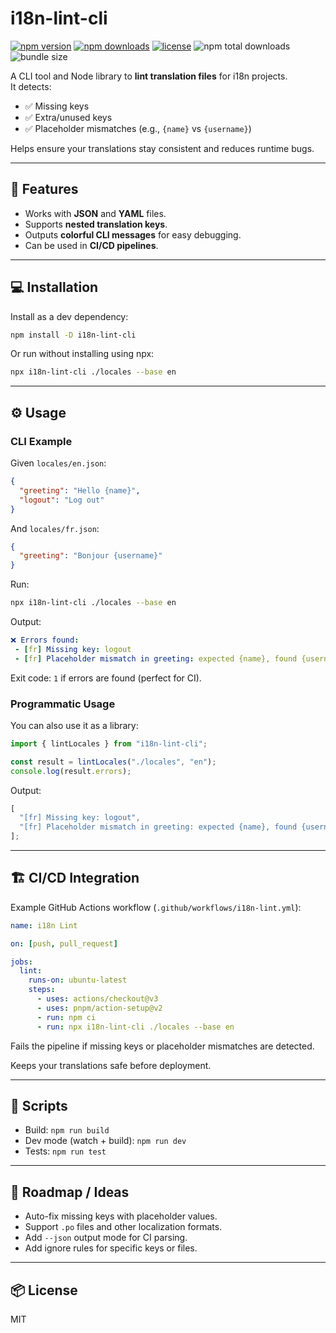 # i18n-lint-cli

[![npm version](https://img.shields.io/npm/v/i18n-lint-cli)](https://www.npmjs.com/package/i18n-lint-cli)
[![npm downloads](https://img.shields.io/npm/dw/i18n-lint-cli)](https://www.npmjs.com/package/i18n-lint-cli)
[![license](https://img.shields.io/npm/l/i18n-lint-cli)](https://github.com/igalVilensky/i18n-lint-cli/blob/main/LICENSE)
![npm total downloads](https://img.shields.io/npm/dt/i18n-lint-cli)
![bundle size](https://img.shields.io/bundlephobia/minzip/i18n-lint-cli)

A CLI tool and Node library to **lint translation files** for i18n projects.  
It detects:

- ✅ Missing keys
- ✅ Extra/unused keys
- ✅ Placeholder mismatches (e.g., `{name}` vs `{username}`)

Helps ensure your translations stay consistent and reduces runtime bugs.

---

## 🌟 Features

- Works with **JSON** and **YAML** files.
- Supports **nested translation keys**.
- Outputs **colorful CLI messages** for easy debugging.
- Can be used in **CI/CD pipelines**.

---

## 💻 Installation

Install as a dev dependency:

```bash
npm install -D i18n-lint-cli
```

Or run without installing using npx:

```bash
npx i18n-lint-cli ./locales --base en
```

---

## ⚙️ Usage

### CLI Example

Given `locales/en.json`:

```json
{
  "greeting": "Hello {name}",
  "logout": "Log out"
}
```

And `locales/fr.json`:

```json
{
  "greeting": "Bonjour {username}"
}
```

Run:

```bash
npx i18n-lint-cli ./locales --base en
```

Output:

```yaml
❌ Errors found:
 - [fr] Missing key: logout
 - [fr] Placeholder mismatch in greeting: expected {name}, found {username}
```

Exit code: `1` if errors are found (perfect for CI).

### Programmatic Usage

You can also use it as a library:

```ts
import { lintLocales } from "i18n-lint-cli";

const result = lintLocales("./locales", "en");
console.log(result.errors);
```

Output:

```js
[
  "[fr] Missing key: logout",
  "[fr] Placeholder mismatch in greeting: expected {name}, found {username}",
];
```

---

## 🏗️ CI/CD Integration

Example GitHub Actions workflow (`.github/workflows/i18n-lint.yml`):

```yaml
name: i18n Lint

on: [push, pull_request]

jobs:
  lint:
    runs-on: ubuntu-latest
    steps:
      - uses: actions/checkout@v3
      - uses: pnpm/action-setup@v2
      - run: npm ci
      - run: npx i18n-lint-cli ./locales --base en
```

Fails the pipeline if missing keys or placeholder mismatches are detected.

Keeps your translations safe before deployment.

---

## 🔧 Scripts

- Build: `npm run build`
- Dev mode (watch + build): `npm run dev`
- Tests: `npm run test`

---

## 📝 Roadmap / Ideas

- Auto-fix missing keys with placeholder values.
- Support `.po` files and other localization formats.
- Add `--json` output mode for CI parsing.
- Add ignore rules for specific keys or files.

---

## 📦 License

MIT
